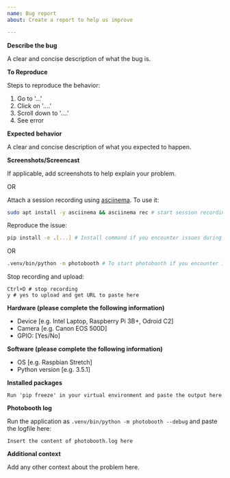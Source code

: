 ```yaml
---
name: Bug report
about: Create a report to help us improve

---
```


**Describe the bug**

A clear and concise description of what the bug is.

**To Reproduce**

Steps to reproduce the behavior:
1. Go to '...'
2. Click on '....'
3. Scroll down to '....'
4. See error

**Expected behavior**

A clear and concise description of what you expected to happen.

**Screenshots/Screencast**

If applicable, add screenshots to help explain your problem.

OR

Attach a session recording using [asciinema](https://asciinema.org/).
To use it:
```bash
sudo apt install -y asciinema && asciinema rec # start session recording
```
Reproduce the issue:
```bash
pip install -e .[...] # Install command if you encounter issues during install process
```   
OR
```bash
.venv/bin/python -m photobooth # To start photobooth if you encounter issue during usage
```
Stop recording and upload:
```
Ctrl+D # stop recording
y # yes to upload and get URL to paste here
```

**Hardware (please complete the following information)**

 - Device [e.g. Intel Laptop, Raspberry Pi 3B+, Odroid C2]
 - Camera [e.g. Canon EOS 500D]
 - GPIO: [Yes/No]

**Software (please complete the following information)**

 - OS [e.g. Raspbian Stretch]
 - Python version [e.g. 3.5.1]
 
 **Installed packages**
 
 ```
 Run 'pip freeze' in your virtual environment and paste the output here
 ```

**Photobooth log**

Run the application as `.venv/bin/python -m photobooth --debug` and paste the logfile here:

```
Insert the content of photobooth.log here
```

**Additional context**

Add any other context about the problem here.
